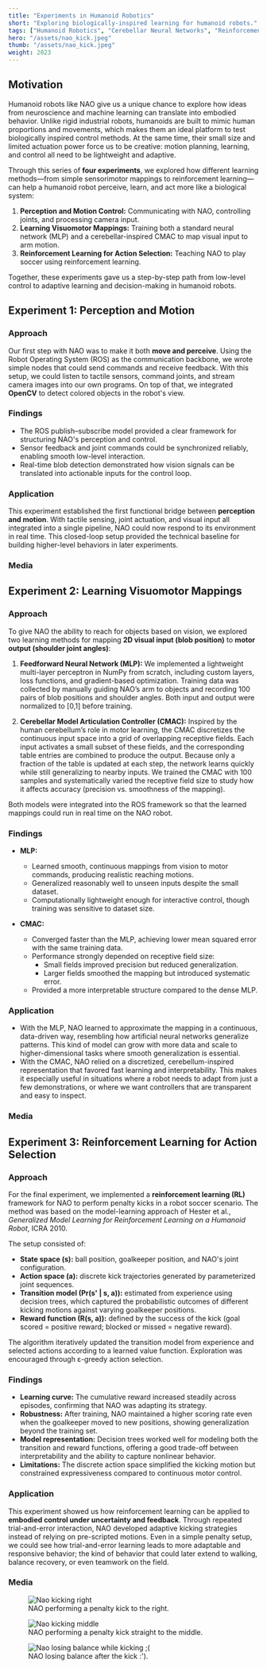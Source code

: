 ```yaml
---
title: "Experiments in Humanoid Robotics"
short: "Exploring biologically-inspired learning for humanoid robots."
tags: ["Humanoid Robotics", "Cerebellar Neural Networks", "Reinforcement Learning"]
hero: "/assets/nao_kick.jpeg"
thumb: "/assets/nao_kick.jpeg"
weight: 2023
---
```


## Motivation
Humanoid robots like NAO give us a unique chance to explore how ideas from neuroscience and machine learning can translate into embodied behavior. Unlike rigid industrial robots, humanoids are built to mimic human proportions and movements, which makes them an ideal platform to test biologically inspired control methods. At the same time, their small size and limited actuation power force us to be creative: motion planning, learning, and control all need to be lightweight and adaptive.

Through this series of **four experiments**, we explored how different learning methods—from simple sensorimotor mappings to reinforcement learning—can help a humanoid robot perceive, learn, and act more like a biological system:
1. **Perception and Motion Control:** Communicating with NAO, controlling joints, and processing camera input.
2. **Learning Visuomotor Mappings:** Training both a standard neural network (MLP) and a cerebellar-inspired CMAC to map visual input to arm motion.
3. **Reinforcement Learning for Action Selection:** Teaching NAO to play soccer using reinforcement learning.

Together, these experiments gave us a step-by-step path from low-level control to adaptive learning and decision-making in humanoid robots.

## Experiment 1: Perception and Motion
### Approach
Our first step with NAO was to make it both **move and perceive**. Using the Robot Operating System (ROS) as the communication backbone, we wrote simple nodes that could send commands and receive feedback. With this setup, we could listen to tactile sensors, command joints, and stream camera images into our own programs. On top of that, we integrated **OpenCV** to detect colored objects in the robot's view.

### Findings
- The ROS publish–subscribe model provided a clear framework for structuring NAO's perception and control.
- Sensor feedback and joint commands could be synchronized reliably, enabling smooth low-level interaction.
- Real-time blob detection demonstrated how vision signals can be translated into actionable inputs for the control loop.

### Application
This experiment established the first functional bridge between **perception and motion**. With tactile sensing, joint actuation, and visual input all integrated into a single pipeline, NAO could now respond to its environment in real time. This closed-loop setup provided the technical baseline for building higher-level behaviors in later experiments.

### Media
<div class="grid media-grid">

</div>


## Experiment 2: Learning Visuomotor Mappings
### Approach
To give NAO the ability to reach for objects based on vision, we explored two learning methods for mapping **2D visual input (blob position)** to **motor output (shoulder joint angles)**:

1. **Feedforward Neural Network (MLP):**
We implemented a lightweight multi-layer perceptron in NumPy from scratch, including custom layers, loss functions, and gradient-based optimization. Training data was collected by manually guiding NAO’s arm to objects and recording 100 pairs of blob positions and shoulder angles. Both input and output were normalized to [0,1] before training.

2. **Cerebellar Model Articulation Controller (CMAC):**
Inspired by the human cerebellum’s role in motor learning, the CMAC discretizes the continuous input space into a grid of overlapping receptive fields. Each input activates a small subset of these fields, and the corresponding table entries are combined to produce the output. Because only a fraction of the table is updated at each step, the network learns quickly while still generalizing to nearby inputs. We trained the CMAC with 100 samples and systematically varied the receptive field size to study how it affects accuracy (precision vs. smoothness of the mapping).

Both models were integrated into the ROS framework so that the learned mappings could run in real time on the NAO robot.

### Findings
- **MLP:**
  - Learned smooth, continuous mappings from vision to motor commands, producing realistic reaching motions.
  - Generalized reasonably well to unseen inputs despite the small dataset.
  - Computationally lightweight enough for interactive control, though training was sensitive to dataset size.

- **CMAC:**
  - Converged faster than the MLP, achieving lower mean squared error with the same training data.
  - Performance strongly depended on receptive field size:
    - Small fields improved precision but reduced generalization.
    - Larger fields smoothed the mapping but introduced systematic error.
  - Provided a more interpretable structure compared to the dense MLP.

### Application
- With the MLP, NAO learned to approximate the mapping in a continuous, data-driven way, resembling how artificial neural networks generalize patterns. This kind of model can grow with more data and scale to higher-dimensional tasks where smooth generalization is essential.
- With the CMAC, NAO relied on a discretized, cerebellum-inspired representation that favored fast learning and interpretability. This makes it especially useful in situations where a robot needs to adapt from just a few demonstrations, or where we want controllers that are transparent and easy to inspect.

### Media
<div class="grid media-grid">

</div>


## Experiment 3: Reinforcement Learning for Action Selection
### Approach
For the final experiment, we implemented a **reinforcement learning (RL)** framework for NAO to perform penalty kicks in a robot soccer scenario. The method was based on the model-learning approach of Hester et al., *Generalized Model Learning for Reinforcement Learning on a Humanoid Robot*, ICRA 2010.

The setup consisted of:
- **State space (s):** ball position, goalkeeper position, and NAO's joint configuration.
- **Action space (a):** discrete kick trajectories generated by parameterized joint sequences.
- **Transition model (Pr(s' \| s, a)):** estimated from experience using decision trees, which captured the probabilistic outcomes of different kicking motions against varying goalkeeper positions.
- **Reward function (R(s, a)):** defined by the success of the kick (goal scored = positive reward; blocked or missed = negative reward).

The algorithm iteratively updated the transition model from experience and selected actions according to a learned value function. Exploration was encouraged through ε-greedy action selection.

### Findings
- **Learning curve:** The cumulative reward increased steadily across episodes, confirming that NAO was adapting its strategy.
- **Robustness:** After training, NAO maintained a higher scoring rate even when the goalkeeper moved to new positions, showing generalization beyond the training set.
- **Model representation:** Decision trees worked well for modeling both the transition and reward functions, offering a good trade-off between interpretability and the ability to capture nonlinear behavior.
- **Limitations:** The discrete action space simplified the kicking motion but constrained expressiveness compared to continuous motor control.

### Application
This experiment showed us how reinforcement learning can be applied to **embodied control under uncertainty and feedback**. Through repeated trial-and-error interaction, NAO developed adaptive kicking strategies instead of relying on pre-scripted motions. Even in a simple penalty setup, we could see how trial-and-error learning leads to more adaptable and responsive behavior; the kind of behavior that could later extend to walking, balance recovery, or even teamwork on the field.

### Media
<div class="grid media-grid">

  <figure>
    <img src="/assets/nao/nao_right.gif" alt="Nao kicking right">
    <figcaption>NAO performing a penalty kick to the right.</figcaption>
  </figure>

  <figure>
    <img src="/assets/nao/nao_middle.gif" alt="Nao kicking middle">
    <figcaption>NAO performing a penalty kick straight to the middle.</figcaption>
  </figure>

  <figure>
    <img src="/assets/nao/nao_whoops.gif" alt="Nao losing balance while kicking ;(">
    <figcaption>NAO losing balance after the kick :').</figcaption>
  </figure>

</div>